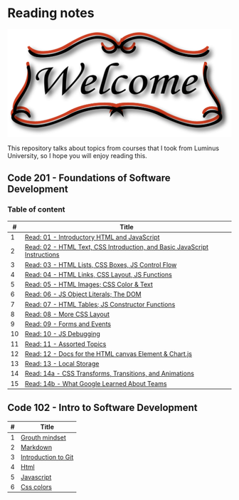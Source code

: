 # Reading notes

![welcom image](welcom.png)

This repository talks about topics from courses that I took from Luminus University, so I hope you will enjoy reading this.

## Code 201 - Foundations of Software Development

### Table of content

| #   | Title                                                                                          |
| --- | ---------------------------------------------------------------------------------------------- |
| 1   | [Read: 01 - Introductory HTML and JavaScript](class-01.md)                               |
| 2   | [Read: 02 - HTML Text, CSS Introduction, and Basic JavaScript Instructions](class-02.md) |
| 3   | [Read: 03 - HTML Lists, CSS Boxes, JS Control Flow](class-03.md)                         |
| 4   | [Read: 04 - HTML Links, CSS Layout, JS Functions](class-04.md)                           |
| 5   | [Read: 05 - HTML Images; CSS Color & Text](class-05.md)                                  |
| 6   | [Read: 06 - JS Object Literals; The DOM](class-06.md)                                    |
| 7   | [Read: 07 - HTML Tables; JS Constructor Functions](class-07.md)                          |
| 8   | [Read: 08 - More CSS Layout](class-08.md)                                                |
| 9   | [Read: 09 - Forms and Events](class-09.md)                                               |
| 10  | [Read: 10 - JS Debugging](class-10.md)                                                   |
| 11  | [Read: 11 - Assorted Topics](class-11.md)                                                |
| 12  | [Read: 12 - Docs for the HTML canvas Element & Chart.js](class-12.md)                    |
| 13  | [Read: 13 - Local Storage](class-13.md)                                                  |
| 14  | [Read: 14a - CSS Transforms, Transitions, and Animations](class-14a.md)                   |
| 15  | [Read: 14b - What Google Learned About Teams](class-14b.md)                               |

## Code 102 - Intro to Software Development

| #   | Title                               |
| --- | ----------------------------------- |
| 1   | [Grouth mindset](grouth-mindsit.md) |
| 2   | [Markdown](markdown.md)             |
| 3   | [Introduction to Git](git-intro.md) |
| 4   | [Html](html.md)                     |
| 5   | [Javascript](javascript.md)         |
| 6   | [Css colors](css-colors.md)         |
